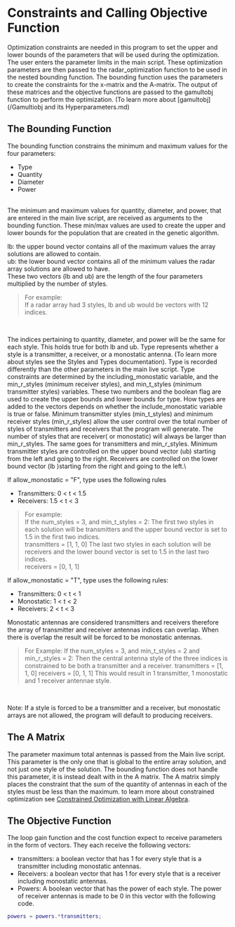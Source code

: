 # Constraints and Calling Objective Function
Optimization constraints are needed in this program to set the upper and lower bounds of the parameters that will be used during the optimization. The user enters the parameter limits in the main script. These optimization parameters are then passed to the radar_optimization function to be used in the nested bounding function. The bounding function uses the parameters to create the constraints for the x-matrix and the A-matrix. The output of these matrices and the objective functions are passed to the gamultobj function to perform the optimization. (To learn more about [gamultobj](/Gamultiobj and its Hyperparameters.md)
## The Bounding Function
The bounding function constrains the minimum and maximum values for the four parameters:
* Type
* Quantity
* Diameter
* Power
 <br>
The minimum and maximum values for quantity, diameter, and power, that are entered in the main live script, are received as arguments to the bounding function. These min/max values are used to create the upper and lower bounds for the population that are created in the genetic algorithm. <br>

lb: the upper bound vector contains all of the maximum values the array solutions are allowed to contain. <br>
ub: the lower bound vector contains all of the minimum values the radar array solutions are allowed to have.  
These two vectors (lb and ub) are the length of the four parameters multiplied by the number of styles. 
<br>
> For example:  
> If a radar array had 3 styles, lb and ub would be vectors with 12 indices.
<br>
    
The indices pertaining to quantity, diameter, and power will be the same for each style. This holds true for both lb and ub. 
Type represents whether a style is a transmitter, a receiver, or a monostatic antenna. (To learn more about styles see the Styles and Types documentation). Type is recorded differently than the other parameters in the main live script. Type constraints are determined by the including_monostatic variable, and the min_r_styles (minimum receiver styles), and min_t_styles (minimum transmitter styles) variables. These two numbers and the boolean flag are used to create the upper bounds and lower bounds for type.  How types are added to the vectors depends on whether the include_monostatic variable is true or false.  Minimum transmitter styles (min_t_styles) and minimum receiver styles (min_r_styles) allow the user control over the total number of styles of transmitters and receivers that the program will generate. The number of styles that are receiver( or monostatic) will always be larger than min_r_styles. The same goes for transmitters and min_r_styles. Minimum transmitter styles are controlled on the upper bound vector (ub) starting from the left and going to the right.  Receivers are controlled on the lower bound vector (lb )starting from the right and going to the left.\

If allow_monostatic = "F",  type uses the following rules
* Transmitters: 0 < t < 1.5  
* Receivers:    1.5 < t < 3  

> For example: <br>
> If the num_styles = 3, and min_t_styles = 2:
> The first two styles in each solution will be transmitters and the upper bound vector is set to 1.5 in the first two indices. <br>
> transmitters = [1, 1, 0]
> The last two styles in each solution will be receivers and the lower bound vector is set to 1.5 in the last two indices.   
> receivers = [0, 1, 1]

If allow_monostatic = "T", type uses the following rules:
* Transmitters: 0 < t < 1
* Monostatic:   1 < t < 2
* Receivers:    2 < t < 3

Monostatic antennas are considered transmitters and receivers therefore the array of transmitter and receiver antennas indices can overlap. When there is overlap the result will be forced to be monostatic antennas.
<br>   

> For Example:
> If the num_styles = 3, and min_t_styles = 2 and min_r_styles = 2:
> Then the central antenna style of the three indices is constrained to be both a transmitter and a receiver. 
> transmitters = [1, 1, 0]
> receivers = [0, 1, 1]
> This would result in 1 transmitter, 1 monostatic and 1 receiver antennae style.
<br>
  
Note: If a style is forced to be a transmitter and a receiver, but monostatic arrays are not allowed, the program will default to producing receivers.

## The A Matrix
The parameter maximum total antennas is passed from the Main live script. This parameter is the only one that is global to the entire array solution, and not just one style of the solution. The bounding function does not handle this parameter, it is instead dealt with in the A matrix. The A matrix simply places the constraint that the sum of the quantity of antennas in each of the styles must be less than the maximum. to learn more about constrained optimization see [Constrained Optimization with Linear Algebra](https://medium.com/@nayla.khaleel202/constrained-optimization-and-linear-algebra-7ba3d5ee0643). 
## The Objective Function
The loop gain function and the cost function expect to receive parameters in the form of vectors. They each receive the following vectors:
* transmitters: a boolean vector that has 1 for every style that is a transmitter including monostatic antennas.
* Receivers: a boolean vector that has 1 for every style that is a receiver including monostatic antennas.
* Powers: A boolean vector that has the power of each style. The power of receiver antennas is made to be 0 in this vector with the following code.
```Matlab
powers = powers.*transmitters;
```



